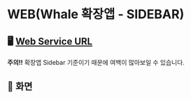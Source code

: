 # WEB(Whale 확장앱 - SIDEBAR)

## 🖥 [Web Service URL](http://101.101.210.76/) 
**주의!!**  확장앱 Sidebar 기준이기 때문에 여백이 많아보일 수 있습니다.

## 🎥 화면
<p align="center">
  
</p>
